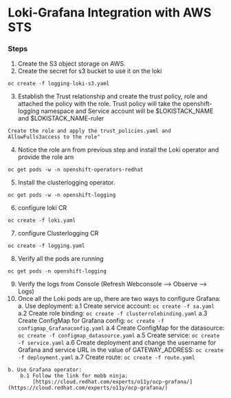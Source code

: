 # Loki-Grafana Integration with AWS STS
### Steps
 1. Create the S3 object storage on AWS.
 2. Create the secret for s3 bucket to use it on the loki
 ```
 oc create -f logging-loki-s3.yaml
 ```
 3. Establish the Trust relationship and create the trust policy, role and attached the policy with the role. Trust policy will take the openshift-logging namespace and Service account will be $LOKISTACK_NAME and $LOKISTACK_NAME-ruler
 ```
 Create the role and apply the trust_policies.yaml and AllowFulls3access to the role"
 ```
 4. Notice the role arn from previous step and install the Loki operator and provide the role arn
 ```
 oc get pods -w -n openshift-operators-redhat
 ```
 5. Install the clusterlogging operator.
 ```
 oc get pods -w -n openshift-logging
 ```
 6. configure loki CR
 ```
 oc create -f loki.yaml
 ```
 7. configure Clusterlogging CR
 ```
 oc create -f logging.yaml
 ```
 8. Verify all the pods are running
 ```
 oc get pods -n openshift-logging
 ```
 9. Verify the logs from Console (Refresh Webconsole --> Observe --> Logs)
 10. Once all the Loki pods are up, there are two ways to configure Grafana:
    a. Use deployment:
        a.1 Create service account:
            ```
            oc create -f sa.yaml
            ```
        a.2 Create role binding:
            ```
            oc create -f clusterrolebinding.yaml
            ```
        a.3 Create ConfigMap for Grafana config:
            ```
            oc create -f configmap_Grafanaconfig.yaml
            ```
        a.4 Create ConfigMap for the datasource:
            ```
            oc create -f configmap_datasource.yaml
            ```
        a.5 Create service:
            ```
            oc create -f service.yaml
            ```
        a.6 Create deployment and change the username for Grafana and service URL in the value of GATEWAY_ADDRESS:
            ```
            oc create -f deployment.yaml
            ```
        a.7 Create route:
            ```
            oc create -f route.yaml
            ```

    b. Use Grafana operator:
        b.1 Follow the link for mobb ninja:
            [https://cloud.redhat.com/experts/o11y/ocp-grafana/](https://cloud.redhat.com/experts/o11y/ocp-grafana/)



